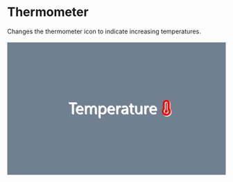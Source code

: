 # Thermometer

Changes the thermometer icon to indicate increasing temperatures.
<br/>
<br/>
<img src="../../assets/Thermometer.png" />
